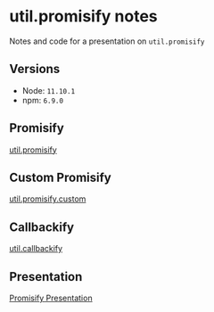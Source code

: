 # util.promisify notes
Notes and code for a presentation on `util.promisify`

## Versions
* Node: `11.10.1`
* npm: `6.9.0`

## Promisify
[util.promisify](https://nodejs.org/api/util.html#util_util_promisify_original)

## Custom Promisify
[util.promisify.custom](https://nodejs.org/api/util.html#util_custom_promisified_functions)

## Callbackify
[util.callbackify](https://nodejs.org/api/util.html#util_util_callbackify_original)

## Presentation
[Promisify Presentation](https://docs.google.com/presentation/d/135a1coVk6d7ogGbAp8U1k01L1wZyfR25Zjg2nKsw_gY/edit?usp=sharing)
